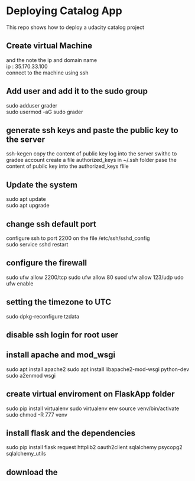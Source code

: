 # Deploying Catalog App

This repo shows how to deploy a udacity catalog project 

## Create virtual Machine
and the note the ip and domain name  
ip : 35.170.33.100  
connect to the machine using ssh  

## Add user and add it to the sudo group
sudo adduser grader  
sudo usermod -aG sudo grader  

## generate ssh keys and paste the public key to the server
ssh-kegen
copy the content of public key
log into the server 
swithc to gradee account
create a file authorized_keys in ~/.ssh folder
pase the content of pubilc key into the authorized_keys flile

## Update the system
sudo apt update  
sudo apt upgrade  


## change ssh default port
configure ssh to port 2200 on the file /etc/ssh/sshd_config  
sudo service sshd restart  

## configure the firewall

sudo ufw allow 2200/tcp
sudo ufw allow 80
suod ufw allow 123/udp
udo ufw enable

## setting the timezone to UTC
sudo dpkg-reconfigure tzdata


## disable ssh login for root user

## install apache and mod_wsgi
sudo apt install apache2
sudo apt install libapache2-mod-wsgi python-dev
sudo a2enmod wsgi

## create virtual enviroment on FlaskApp folder 
sudo pip install virtualenv
sudo virtualenv env
source venv/bin/activate
sudo chmod -R 777 venv

## install flask and the dependencies
sudo pip install flask request httplib2 oauth2client sqlalchemy psycopg2 sqlalchemy_utils

## download the 





